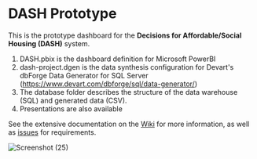 # DASH Prototype

This is the prototype dashboard for the **Decisions for Affordable/Social Housing (DASH)** system.

1. DASH.pbix is the dashboard definition for Microsoft PowerBI 
1. dash-project.dgen is the data synthesis configuration for Devart's dbForge Data Generator for SQL Server (https://www.devart.com/dbforge/sql/data-generator/)
1. The database folder describes the structure of the data warehouse (SQL) and generated data (CSV).
1. Presentations are also available

See the extensive documentation on the [Wiki](../../wiki) for more information, as well as [issues](../../issues) for requirements.

![Screenshot (25)](https://github.com/UOttawa-Social-Housing-Dash/DASH-Proto/assets/41386141/29d03505-9073-41b7-819a-6a8ad1c1e89e)
